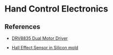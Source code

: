 # Hand Control Electronics

## References

- [DRV8835 Dual Motor Driver](https://www.pololu.com/product/2135)

- [Hall Effect Sensor in Silicon mold](https://www.youtube.com/watch?v=3yz8LKVSkAo&list=TLPQMDQwNDIwMjN0jTcEznDGuQ&index=1&ab_channel=LADRobotics)
